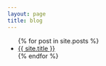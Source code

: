 ```yaml
---
layout: page
title: blog
---
```


<ul>
{% for post in site.posts %}
<li><a href="{{ post.url }}">{{ site.title }}</a></li>
{% endfor %}
</ul>
